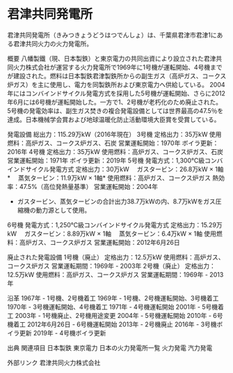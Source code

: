 # 君津共同発電所

君津共同発電所（きみつきょうどうはつでんしょ）は、千葉県君津市君津1にある君津共同火力の火力発電所。

概要
八幡製鐵（現、日本製鉄）と東京電力の共同出資により設立された君津共同火力株式会社が運営する火力発電所で1969年に1号機が運転開始、4号機までが建設された。燃料は日本製鉄君津製鉄所からの副生ガス（高炉ガス、コークス炉ガス）を主に使用し、電力を同製鉄所および東京電力へ供給している。
2004年にはコンバインドサイクル発電方式を採用した5号機が運転開始、さらに2012年6月には6号機が運転開始した。一方で1、2号機が老朽化のため廃止された。
5号機の発電効率は、副生ガス焚きの複合発電設備としては世界最高の47.5％を達成。日本機械学会賞および地球温暖化防止活動環境大臣賞を受賞している。

発電設備
総出力：115.29万kW（2016年現在）
3号機
定格出力：35万kW
使用燃料：高炉ガス、コークス炉ガス、石炭
営業運転開始：1970年
ボイラ更新：2016年
4号機
定格出力：35万kW
使用燃料：高炉ガス、コークス炉ガス、石炭
営業運転開始：1971年
ボイラ更新：2019年
5号機
発電方式：1,300℃級コンバインドサイクル発電方式
定格出力：30万kW
　ガスタービン：26.8万kW × 1軸*
　蒸気タービン：11.9万kW × 1軸*
使用燃料：高炉ガス、コークス炉ガス
熱効率：47.5%（高位発熱量基準）
営業運転開始：2004年
* ガスタービン、蒸気タービンの合計出力38.7万kWの内、8.7万kWをガス圧縮機の動力源として使用。

6号機
発電方式：1,250℃級コンバインドサイクル発電方式
定格出力：15.29万kW
　ガスタービン：8.89万kW × 1軸
　蒸気タービン：6.4万kW × 1軸
使用燃料：高炉ガス、コークス炉ガス
営業運転開始：2012年6月26日

廃止された発電設備
1号機（廃止）
定格出力：12.5万kW
使用燃料：高炉ガス、コークス炉ガス
営業運転期間：1969年 - 2003年
2号機（廃止）
定格出力：12.5万kW
使用燃料：高炉ガス、コークス炉ガス
営業運転期間：1969年 - 2013年

沿革
1967年 - 1号機、2号機着工
1969年 - 1号機、2号機運転開始、3号機着工
1970年 - 3号機運転開始、4号機着工
1971年 - 4号機運転開始
2001年 - 5号機着工
2003年 - 1号機廃止、2号機用途変更
2004年 - 5号機運転開始
2010年 - 6号機着工
2012年6月26日 - 6号機運転開始
2013年 - 2号機廃止
2016年 - 3号機ボイラ更新
2019年 - 4号機ボイラ更新

出典
関連項目
日本製鉄
東京電力
日本の火力発電所一覧
火力発電
汽力発電

外部リンク
君津共同火力株式会社
